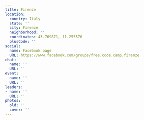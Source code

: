 ```yaml
---
title: Firenze
location:
  country: Italy
  state: ''
  city: Firenze
  neighborhood: ''
  coordinates: 43.769871, 11.255576
  plusCode: ''
social:
  name: Facebook page
  URL: https://www.facebook.com/groups/free.code.camp.firenze
chat:
  name: ''
  URL: ''
event:
  name: ''
  URL: ''
leaders:
- name: ''
  URL: ''
photos:
  old: ''
  cover: ''
---
```

